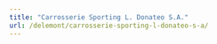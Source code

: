 ```yaml
---
title: "Carrosserie Sporting L. Donateo S.A."
url: /delemont/carrosserie-sporting-l-donateo-s-a/
---
```

